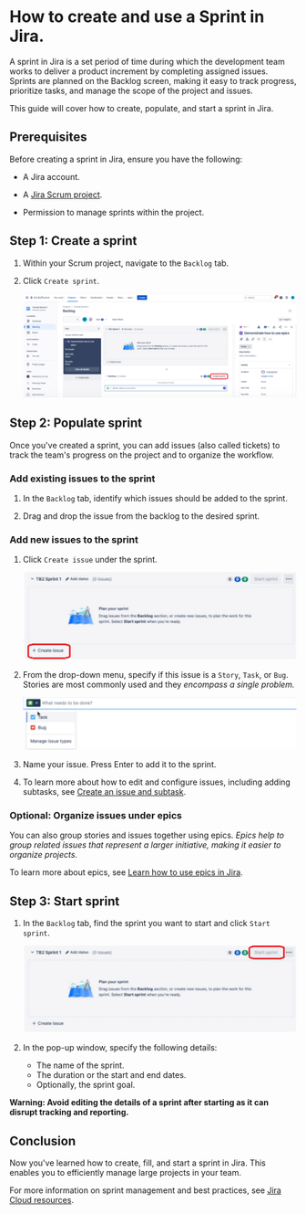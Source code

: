 # How to create and use a Sprint in Jira.

A sprint in Jira is a set period of time during which the development team works to deliver a product increment by completing assigned issues. Sprints are planned on the Backlog screen, making it easy to track progress, prioritize tasks, and manage the scope of the project and issues. 

This guide will cover how to create, populate, and start a sprint in Jira.

## Prerequisites

Before creating a sprint in Jira, ensure you have the following:

- A Jira account.

- A [Jira Scrum project](https://support.atlassian.com/jira-software-cloud/docs/create-a-new-project/).

- Permission to manage sprints within the project.

## Step 1: Create a sprint

1. Within your Scrum project, navigate to the `Backlog` tab.

2. Click `Create sprint`.

    ![creates sprint](<create-sprint.png>)

## Step 2: Populate sprint 

Once you've created a sprint, you can add issues (also called tickets) to track the team's progress on the project and to organize the workflow.

### Add existing issues to the sprint

1. In the `Backlog` tab, identify which issues should be added to the sprint.

2. Drag and drop the issue from the backlog to the desired sprint.

### Add new issues to the sprint

1. Click `Create issue` under the sprint. 

    ![creates issue](create-issue.png)

2. From the drop-down menu, specify if this issue is a `Story`, `Task`, or `Bug`. Stories are most commonly used and they *encompass a single problem.*

    ![types of issues](issue-type.png)

3. Name your issue. Press Enter to add it to the sprint.

4. To learn more about how to edit and configure issues, including adding subtasks, see [Create an issue and subtask](https://support.atlassian.com/jira-software-cloud/docs/create-an-issue-and-a-sub-task/).

### Optional: Organize issues under epics

You can also group stories and issues together using epics. *Epics help to group related issues that represent a larger initiative, making it easier to organize projects.*

To learn more about epics, see [Learn how to use epics in Jira](https://www.atlassian.com/agile/tutorials/epics).

## Step 3: Start sprint

1. In the `Backlog` tab, find the sprint you want to start and click `Start sprint`.

    ![start sprit](start-sprint.png)

2. In the pop-up window, specify the following details:
    - The name of the sprint.
    - The duration or the start and end dates. 
    - Optionally, the sprint goal.

**Warning: Avoid editing the details of a sprint after starting as it can disrupt tracking and reporting.**

## Conclusion

Now you've learned how to create, fill, and start a sprint in Jira. This enables you to efficiently manage large projects in your team.

For more information on sprint management and best practices, see [Jira Cloud resources](https://support.atlassian.com/jira-software-cloud/resources/).
